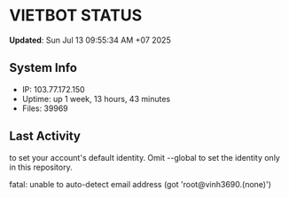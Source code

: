 # VIETBOT STATUS
**Updated**: Sun Jul 13 09:55:34 AM +07 2025

## System Info
- IP: 103.77.172.150
- Uptime: up 1 week, 13 hours, 43 minutes
- Files: 39969

## Last Activity

to set your account's default identity.
Omit --global to set the identity only in this repository.

fatal: unable to auto-detect email address (got 'root@vinh3690.(none)')
